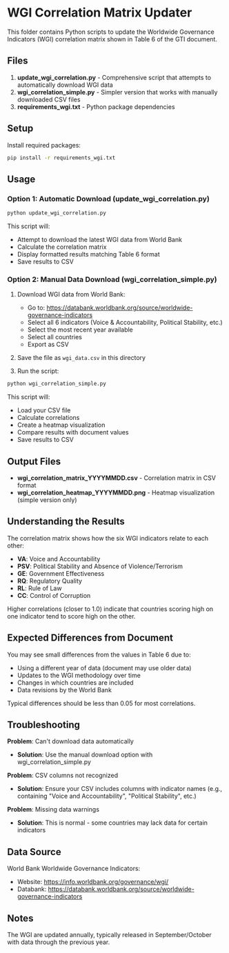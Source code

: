 # WGI Correlation Matrix Updater

This folder contains Python scripts to update the Worldwide Governance Indicators (WGI) correlation matrix shown in Table 6 of the GTI document.

## Files

1. **update_wgi_correlation.py** - Comprehensive script that attempts to automatically download WGI data
2. **wgi_correlation_simple.py** - Simpler version that works with manually downloaded CSV files
3. **requirements_wgi.txt** - Python package dependencies

## Setup

Install required packages:
```bash
pip install -r requirements_wgi.txt
```

## Usage

### Option 1: Automatic Download (update_wgi_correlation.py)
```bash
python update_wgi_correlation.py
```
This script will:
- Attempt to download the latest WGI data from World Bank
- Calculate the correlation matrix
- Display formatted results matching Table 6 format
- Save results to CSV

### Option 2: Manual Data Download (wgi_correlation_simple.py)

1. Download WGI data from World Bank:
   - Go to: https://databank.worldbank.org/source/worldwide-governance-indicators
   - Select all 6 indicators (Voice & Accountability, Political Stability, etc.)
   - Select the most recent year available
   - Select all countries
   - Export as CSV

2. Save the file as `wgi_data.csv` in this directory

3. Run the script:
```bash
python wgi_correlation_simple.py
```

This script will:
- Load your CSV file
- Calculate correlations
- Create a heatmap visualization
- Compare results with document values
- Save results to CSV

## Output Files

- **wgi_correlation_matrix_YYYYMMDD.csv** - Correlation matrix in CSV format
- **wgi_correlation_heatmap_YYYYMMDD.png** - Heatmap visualization (simple version only)

## Understanding the Results

The correlation matrix shows how the six WGI indicators relate to each other:
- **VA**: Voice and Accountability
- **PSV**: Political Stability and Absence of Violence/Terrorism
- **GE**: Government Effectiveness
- **RQ**: Regulatory Quality
- **RL**: Rule of Law
- **CC**: Control of Corruption

Higher correlations (closer to 1.0) indicate that countries scoring high on one indicator tend to score high on the other.

## Expected Differences from Document

You may see small differences from the values in Table 6 due to:
- Using a different year of data (document may use older data)
- Updates to the WGI methodology over time
- Changes in which countries are included
- Data revisions by the World Bank

Typical differences should be less than 0.05 for most correlations.

## Troubleshooting

**Problem**: Can't download data automatically
- **Solution**: Use the manual download option with wgi_correlation_simple.py

**Problem**: CSV columns not recognized
- **Solution**: Ensure your CSV includes columns with indicator names (e.g., containing "Voice and Accountability", "Political Stability", etc.)

**Problem**: Missing data warnings
- **Solution**: This is normal - some countries may lack data for certain indicators

## Data Source

World Bank Worldwide Governance Indicators:
- Website: https://info.worldbank.org/governance/wgi/
- Databank: https://databank.worldbank.org/source/worldwide-governance-indicators

## Notes

The WGI are updated annually, typically released in September/October with data through the previous year.